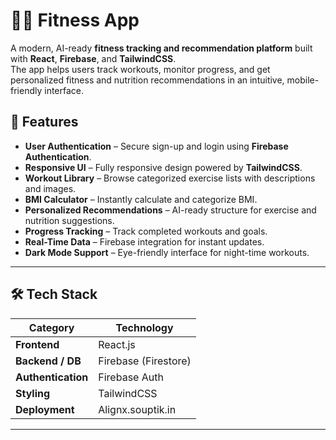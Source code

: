 # 🏋️‍♂️ Fitness App

A modern, AI-ready **fitness tracking and recommendation platform** built with **React**, **Firebase**, and **TailwindCSS**.  
The app helps users track workouts, monitor progress, and get personalized fitness and nutrition recommendations in an intuitive, mobile-friendly interface.


## 🚀 Features

- **User Authentication** – Secure sign-up and login using **Firebase Authentication**.
- **Responsive UI** – Fully responsive design powered by **TailwindCSS**.
- **Workout Library** – Browse categorized exercise lists with descriptions and images.
- **BMI Calculator** – Instantly calculate and categorize BMI.
- **Personalized Recommendations** – AI-ready structure for exercise and nutrition suggestions.
- **Progress Tracking** – Track completed workouts and goals.
- **Real-Time Data** – Firebase integration for instant updates.
- **Dark Mode Support** – Eye-friendly interface for night-time workouts.

---

## 🛠 Tech Stack

| Category           | Technology |
|--------------------|------------|
| **Frontend**       | React.js   |
| **Backend / DB**   | Firebase (Firestore) |
| **Authentication** | Firebase Auth |
| **Styling**        | TailwindCSS |
| **Deployment**     | Alignx.souptik.in |

---

